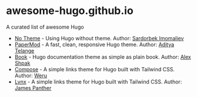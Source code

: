 # awesome-hugo.github.io
 A curated list of awesome Hugo

- [No Theme](https://awesome-hugo.github.io/hugo-no-theme/) - Using Hugo without theme. Author: [Sardorbek Imomaliev](https://github.com/imomaliev/blog)
- [PaperMod](https://awesome-hugo.github.io/PaperMod/) - A fast, clean, responsive Hugo theme. Author: [Aditya Telange](https://github.com/adityatelange/hugo-PaperMod)
- [Book](https://awesome-hugo.github.io/Book/) - Hugo documentation theme as simple as plain book. Author: [Alex Shpak](https://github.com/alex-shpak/hugo-book)
- [Compose](https://awesome-hugo.github.io/compose/) - A simple links theme for Hugo built with Tailwind CSS. Author: [Weru](https://github.com/onweru/compose)
- [Lynx](https://awesome-hugo.github.io/Lynx/) - A simple links theme for Hugo built with Tailwind CSS. Author: [James Panther](https://github.com/jpanther/lynx)
